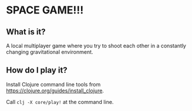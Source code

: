 # SPACE GAME!!!

## What is it?

A local multiplayer game where you try to shoot each other in a constantly changing gravitational environment. 

## How do I play it?

Install Clojure command line tools from https://clojure.org/guides/install_clojure.

Call `clj -X core/play!` at the command line.
